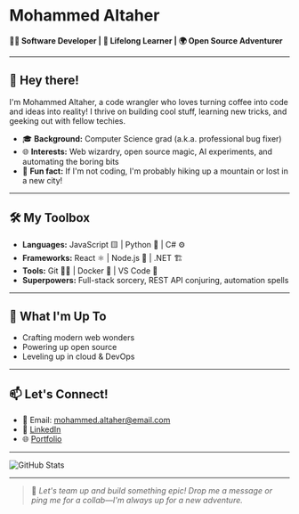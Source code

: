 # Mohammed Altaher

**👨‍💻 Software Developer | 🚀 Lifelong Learner | 🌍 Open Source Adventurer**

---

## 👋 Hey there!
I'm Mohammed Altaher, a code wrangler who loves turning coffee into code and ideas into reality! I thrive on building cool stuff, learning new tricks, and geeking out with fellow techies.

- 🎓 **Background:** Computer Science grad (a.k.a. professional bug fixer)
- 🌐 **Interests:** Web wizardry, open source magic, AI experiments, and automating the boring bits
- 🥾 **Fun fact:** If I'm not coding, I'm probably hiking up a mountain or lost in a new city!

---

## 🛠️ My Toolbox
- **Languages:** JavaScript 🟨 | Python 🐍 | C# ⚙️
- **Frameworks:** React ⚛️ | Node.js 🌳 | .NET 🏗️
- **Tools:** Git 🧑‍💻 | Docker 🐳 | VS Code 📝
- **Superpowers:** Full-stack sorcery, REST API conjuring, automation spells

---

## 🚀 What I'm Up To
- Crafting modern web wonders
- Powering up open source
- Leveling up in cloud & DevOps

---

## 📫 Let's Connect!
- 📧 Email: mohammed.altaher@email.com
- 💼 [LinkedIn](https://www.linkedin.com/in/mohammedaltaher)
- 🌐 [Portfolio](https://your-portfolio-link.com)

---

![GitHub Stats](https://github-readme-stats.vercel.app/api?username=mohammedaltaher&show_icons=true&theme=radical)

---

> 💬 *Let's team up and build something epic! Drop me a message or ping me for a collab—I'm always up for a new adventure.*
